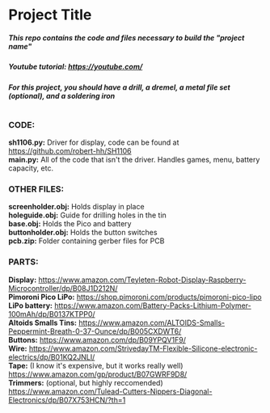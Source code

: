 # **Project Title**
##### This repo contains the code and files necessary to build the "***project name***" <br/>
##### Youtube tutorial: https://youtube.com/ <br/>
##### For this project, you should have a drill, a dremel, a metal file set (optional), and a soldering iron <br/>
#

### **CODE:**<br/>
**sh1106.py:** Driver for display, code can be found at https://github.com/robert-hh/SH1106 <br/>
**main.py:** All of the code that isn't the driver. Handles games, menu, battery capacity, etc. <br/>

### **OTHER FILES:** <br/>
**screenholder.obj:** Holds display in place <br/>
**holeguide.obj:** Guide for drilling holes in the tin <br/>
**base.obj:** Holds the Pico and battery <br/>
**buttonholder.obj:** Holds the button switches <br/>
**pcb.zip:** Folder containing gerber files for PCB <br/>

### **PARTS:** <br/>
**Display:** https://www.amazon.com/Teyleten-Robot-Display-Raspberry-Microcontroller/dp/B08J1D212N/ <br/>
**Pimoroni Pico LiPo:** https://shop.pimoroni.com/products/pimoroni-pico-lipo <br/>
**LiPo battery:** https://www.amazon.com/Battery-Packs-Lithium-Polymer-100mAh/dp/B0137KTPP0/ <br/>
**Altoids Smalls Tins:** https://www.amazon.com/ALTOIDS-Smalls-Peppermint-Breath-0-37-Ounce/dp/B005CXDWT6/ <br/>
**Buttons:** https://www.amazon.com/dp/B09YPQV1F9/ <br/>
**Wire:** https://www.amazon.com/StrivedayTM-Flexible-Silicone-electronic-electrics/dp/B01KQ2JNLI/ <br/>
**Tape:** (I know it's expensive, but it works really well) https://www.amazon.com/gp/product/B07GWRF9D8/ <br/>
**Trimmers:** (optional, but highly reccomended) https://www.amazon.com/Tulead-Cutters-Nippers-Diagonal-Electronics/dp/B07X753HCN/?th=1 <br/>
